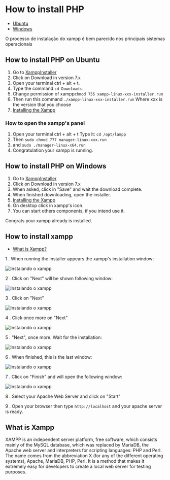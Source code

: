 # How to install PHP

- [Ubuntu](#ubuntu)
- [Windows](#windows)

O processo de instalação do xampp é bem parecido nos principais sistemas operacionais

## How to install PHP on Ubuntu <a name="ubuntu"></a>

1. Go to [XamppInstaller](https://www.apachefriends.org/pt_br/download.html)
2. Click on Download in version 7.x
3. Open your terminal ctrl + alt + t.
4. Type the command ```cd Downloads.```
5. Change permission of xampp```chmod 755 xampp-linux-xxx-installer.run```
6. Then run this command ```./xampp-linux-xxx-installer.run``` Where xxx is the version that you choose
7. [Installing the Xampp](#instalando_xampp)

### How to open the xampp's panel
1. Open your terminal ctrl + alt + t  Type it: ```cd /opt/lampp```
2. Then ```sudo chmod 777 manager-linux-xxx.run ```
3. and ```sudo ./manager-linux-x64.run```
4. Congratulation your xampp is running.

## How to install PHP on Windows<a name="windows"></a>

1. Go to [XamppInstaller](https://www.apachefriends.org/pt_br/download.html)
2. Click on Download in version 7.x
3. When asked, click in "Save" and wait the download complete.
4. When finished downloading, open the installer.
5. [Installing the Xampp](#instalando_xampp)
6. On desktop click in xampp's icon.
8. You can start others components, if you intend use it.

Congrats your xampp already is installed.

## How to install xampp<a name="instalando_xampp">

- [What is Xampp?](#xampp)

1 . When running the installer appears the xampp's installation window:

![Instalando o xampp](../../images/xampp1.png)

2 . Click on "Next" will be shown following window:

![Instalando o xampp](../../images/xampp2.png)

3 . Click on "Next"

![Instalando o xampp](../../images/xampp3.png)

4 . Click once more on "Next"

![Instalando o xampp](../../images/xampp4.png)

5 . "Next", once more. Wait for the installation:

![Instalando o xampp](../../images/xampp5.png)

6 . When finished, this is the last window:

![Instalando o xampp](../../images/xampp6.png)

7 . Click on "Finish" and will open the following window:

![Instalando o xampp](../../images/xampp7.png)

8 . Select your Apache Web Server and click on "Start"

9 . Open your browser then type ```http://localhost``` and your apache server is ready.


## What is Xampp<a name="xampp">
XAMPP is an independent server platform, free software, which consists mainly of the MySQL database, which was replaced by MariaDB, the Apache web server and interpreters for scripting languages: PHP and Perl. The name comes from the abbreviation X (for any of the different operating systems), Apache, MariaDB, PHP, Perl. It is a method that makes it extremely easy for developers to create a local web server for testing purposes.
